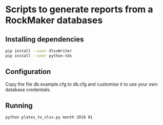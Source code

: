 # Scripts to generate reports from a RockMaker databases

## Installing dependencies

```bash
pip install --user XlsxWriter
pip install --user python-tds
```

## Configuration

Copy the file db.example.cfg to db.cfg and customise it to use your own database credentials.

## Running

```bash
python plates_to_xlsx.py month 2018 01
```
